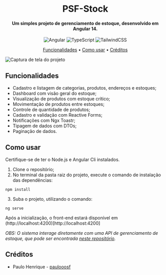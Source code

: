 <h1 align="center">PSF-Stock</h1>
<h4 align="center">Um simples projeto de gerenciamento de estoque, desenvolvido em Angular 14.</h4>
<p align="center">
  <img alt="Angular" src="https://img.shields.io/badge/angular-%230F0F11?style=for-the-badge&logo=angular&labelColor=%230F0F11">
  <img alt="TypeScript" src="https://img.shields.io/badge/TYPESCRIPT-%233178C6?style=for-the-badge&logo=typescript&logoColor=%233178C6&labelColor=black">
  <img alt="TailwindCSS" src="https://img.shields.io/badge/tailwindcss-%2306B6D4?style=for-the-badge&logo=tailwindcss&logoColor=%2306B6D4&labelColor=black">
</p>
<p align="center">
  <a href="#funcionalidades">Funcionalidades</a> •
  <a href="#como-usar">Como usar</a> •
  <a href="#créditos">Créditos</a>
</p>
<img alt="Captura de tela do projeto" src="https://i.imgur.com/mbOy1EA.png">

## Funcionalidades
- Cadastro e listagem de categorias, produtos, endereços e estoques;
- Dashboard com visão geral do estoque;
- Visualização de produtos com estoque crítico;
- Movimentação de produtos entre estoques;
- Controle de quantidade de produtos;
- Cadastro e validação com Reactive Forms;
- Notificações com Ngx Toastr;
- Tipagem de dados com DTOs;
- Paginação de dados.

## Como usar
Certifique-se de ter o Node.js e Angular Cli instalados.
1. Clone o repositório;
2. No terminal da pasta raiz do projeto, execute o comando de instalação das dependências:
```
npm install
```
3. Suba o projeto, utilizando o comando:
```
ng serve
```
Após a inicialização, o front-end estará disponível em (http://localhost:4200)[http://localhost:4200]

_OBS: O sistema interage diretamente com uma API de gerenciamento de estoque, que pode ser encontrada [neste repositório](https://github.com/paulooosf/psf-estoque-backend)._

## Créditos
- Paulo Henrique - [paulooosf](http://github.com/paulooosf)
